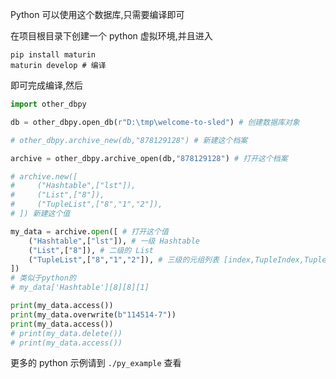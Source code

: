 Python 可以使用这个数据库,只需要编译即可
  
在项目根目录下创建一个 python 虚拟环境,并且进入
  
```shell
pip install maturin
maturin develop # 编译
```
即可完成编译,然后
```python
import other_dbpy

db = other_dbpy.open_db(r"D:\tmp\welcome-to-sled") # 创建数据库对象

# other_dbpy.archive_new(db,"878129128") # 新建这个档案

archive = other_dbpy.archive_open(db,"878129128") # 打开这个档案

# archive.new([
#     ("Hashtable",["lst"]),
#     ("List",["8"]),
#     ("TupleList",["8","1","2"]),
# ]) 新建这个值

my_data = archive.open([ # 打开这个值
    ("Hashtable",["lst"]), # 一级 Hashtable
    ("List",["8"]), # 二级的 List
    ("TupleList",["8","1","2"]), # 三级的元组列表 [index,TupleIndex,TupleLen]
])
# 类似于python的
# my_data['Hashtable'][8][8][1]

print(my_data.access())
print(my_data.overwrite(b"114514-7"))
print(my_data.access())
# print(my_data.delete())
# print(my_data.access())
```
更多的 python 示例请到 `./py_example` 查看